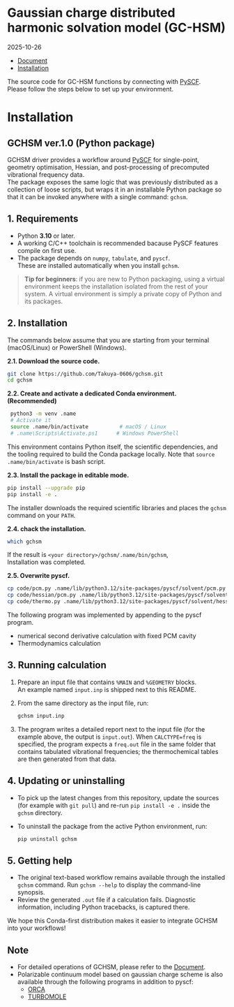 # Gaussian charge distributed harmonic solvation model (GC-HSM)
2025-10-26
* [Document](document)
* [Installation](#installation)
  
The source code for GC-HSM functions by connecting with [PySCF](https://github.com/pyscf/pyscf).\
Please follow the steps below to set up your environment.

# Installation
## GCHSM ver.1.0 (Python package)

GCHSM driver provides a workflow around [PySCF](https://pyscf.org/) for single-point, geometry
optimisation, Hessian, and post-processing of precomputed vibrational frequency
data. \
The package exposes the same logic that was previously distributed as a
collection of loose scripts, but wraps it in an installable Python package so
that it can be invoked anywhere with a single command: `gchsm`.

## 1. Requirements

- Python **3.10** or later.
- A working C/C++ toolchain is recommended bacause PySCF features compile on first use.
- The package depends on `numpy`, `tabulate`, and `pyscf`. \
  These are installed automatically when you install `gchsm`.

> **Tip for beginners**: if you are new to Python packaging, using a virtual
> environment keeps the installation isolated from the rest of your system.  A
> virtual environment is simply a private copy of Python and its packages.

## 2. Installation

The commands below assume that you are starting from your terminal (macOS/Linux) or PowerShell (Windows).

**2.1. Download the source code.**
   ```bash
   git clone https://github.com/Takuya-0606/gchsm.git
   cd gchsm
   ```

**2.2. Create and activate a dedicated Conda environment. (Recommended)**
  ```bash
   python3 -m venv .name
   # Activate it
   source .name/bin/activate          # macOS / Linux
   # .name\Scripts\Activate.ps1      # Windows PowerShell
  ```
  This environment contains Python itself, the scientific dependencies, and the tooling required to build the Conda package locally. Note that `source .name/bin/activate` is bash script.

**2.3. Install the package in editable mode.**
  ```bash
  pip install --upgrade pip
  pip install -e .
  ```
  The installer downloads the required scientific libraries and places the `gchsm` command on your `PATH`.

**2.4. chack the installation.**

   ```bash
   which gchsm
   ```

   If the result is `<your directory>/gchsm/.name/bin/gchsm`,\
   Installation was completed.

**2.5. Overwrite pyscf.**

```bash
cp code/pcm.py .name/lib/python3.12/site-packages/pyscf/solvent/pcm.py
cp code/hessian/pcm.py .name/lib/python3.12/site-packages/pyscf/solvent/hessian/pcm.py
cp code/thermo.py .name/lib/python3.12/site-packages/pyscf/solvent/hessian/thermo.py
```

The following program was implemented by appending to the pyscf program.
- numerical second derivative calculation with fixed PCM cavity
- Thermodynamics calculation


## 3. Running calculation
1. Prepare an input file that contains `%MAIN` and `%GEOMETRY` blocks.\
   An example named `input.inp` is shipped next to this README.

2. From the same directory as the input file, run:
   ```bash
   gchsm input.inp
   ```

3. The program writes a detailed report next to the input file (for the example above, the output is `input.out`).  When `CALCTYPE=freq` is specified, the program expects a `freq.out` file in the same folder that contains tabulated vibrational frequencies; the thermochemical tables are then generated from that data.

## 4. Updating or uninstalling
- To pick up the latest changes from this repository, update the sources (for
  example with `git pull`) and re-run `pip install -e .` inside the
  `gchsm` directory.
- To uninstall the package from the active Python environment, run:

  ```bash
  pip uninstall gchsm
  ```

## 5. Getting help
- The original text-based workflow remains available through the installed
  `gchsm` command.  Run `gchsm --help` to display the command-line synopsis.
- Review the generated `.out` file if a calculation fails.  Diagnostic
  information, including Python tracebacks, is captured there.

We hope this Conda-first distribution makes it easier to integrate GCHSM into your workflows!

## Note
- For detailed operations of GCHSM, please refer to the [Document](document).
- Polarizable continuum model based on gaussian charge scheme is also available through the following programs in addition to pyscf:
  * [ORCA](https://www.faccts.de/docs#orca)
  * [TURBOMOLE](https://www.turbomole.org/)

